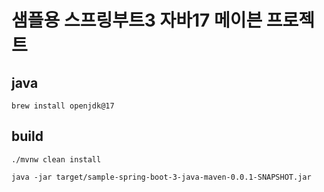# 샘플용 스프링부트3 자바17 메이븐 프로젝트

## java
```shell
brew install openjdk@17
```

## build
```shell
./mvnw clean install
```

```shell
java -jar target/sample-spring-boot-3-java-maven-0.0.1-SNAPSHOT.jar
```